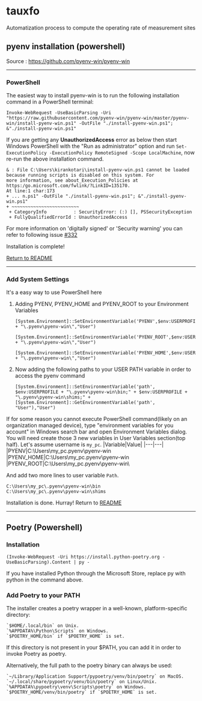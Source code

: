 # tauxfo

Automatization process to compute the operating rate of measurement sites

## pyenv installation (powershell)
Source : https://github.com/pyenv-win/pyenv-win

***

### **PowerShell**

The easiest way to install pyenv-win is to run the following installation command in a PowerShell terminal:

```pwsh
Invoke-WebRequest -UseBasicParsing -Uri "https://raw.githubusercontent.com/pyenv-win/pyenv-win/master/pyenv-win/install-pyenv-win.ps1" -OutFile "./install-pyenv-win.ps1"; &"./install-pyenv-win.ps1"
```

If you are getting any **UnauthorizedAccess** error as below then start Windows PowerShell with the "Run as administrator" option and run `Set-ExecutionPolicy -ExecutionPolicy RemoteSigned -Scope LocalMachine`, now re-run the above installation command.

```plaintext
& : File C:\Users\kirankotari\install-pyenv-win.ps1 cannot be loaded because running scripts is disabled on this system. For
more information, see about_Execution_Policies at https:/go.microsoft.com/fwlink/?LinkID=135170.
At line:1 char:173
+ ... n.ps1" -OutFile "./install-pyenv-win.ps1"; &"./install-pyenv-win.ps1"
+ ~~~~~~~~~~~~~~~~~~~~~~~~~ 
 + CategoryInfo          : SecurityError: (:) [], PSSecurityException 
 + FullyQualifiedErrorId : UnauthorizedAccess
```

For more information on 'digitally signed' or 'Security warning' you can refer to following issue [#332](https://github.com/pyenv-win/pyenv-win/issues/332)

Installation is complete!

[Return to README](../README.md#installation)

***

### **Add System Settings**

It's a easy way to use PowerShell here

1. Adding PYENV, PYENV_HOME and PYENV_ROOT to your Environment Variables

   ```pwsh
   [System.Environment]::SetEnvironmentVariable('PYENV',$env:USERPROFILE + "\.pyenv\pyenv-win\","User")

   [System.Environment]::SetEnvironmentVariable('PYENV_ROOT',$env:USERPROFILE + "\.pyenv\pyenv-win\","User")

   [System.Environment]::SetEnvironmentVariable('PYENV_HOME',$env:USERPROFILE + "\.pyenv\pyenv-win\","User")
   ```

2. Now adding the following paths to your USER PATH variable in order to access the pyenv command

   ```pwsh
   [System.Environment]::SetEnvironmentVariable('path', $env:USERPROFILE + "\.pyenv\pyenv-win\bin;" + $env:USERPROFILE + "\.pyenv\pyenv-win\shims;" + [System.Environment]::GetEnvironmentVariable('path', "User"),"User")
   ```

If for some reason you cannot execute PowerShell command(likely on an organization managed device), type "environment variables for you account" in Windows search bar and open Environment Variables dialog.
You will need create those 3 new variables in User Variables section(top half). Let's assume username is `my_pc`.
|Variable|Value|
|---|---|
|PYENV|C:\Users\my_pc\.pyenv\pyenv-win\
|PYENV_HOME|C:\Users\my_pc\.pyenv\pyenv-win\
|PYENV_ROOT|C:\Users\my_pc\.pyenv\pyenv-win\

And add two more lines to user variable `Path`.
```
C:\Users\my_pc\.pyenv\pyenv-win\bin
C:\Users\my_pc\.pyenv\pyenv-win\shims
```

Installation is done. Hurray!
Return to [README](../README.md#installation)

***

## Poetry (Powershell)
### Installation
    (Invoke-WebRequest -Uri https://install.python-poetry.org -UseBasicParsing).Content | py -

If you have installed Python through the Microsoft Store, replace py with python in the command above.



### Add Poetry to your PATH

The installer creates a poetry wrapper in a well-known, platform-specific directory:

    `$HOME/.local/bin` on Unix.
    `%APPDATA%\Python\Scripts` on Windows.
    `$POETRY_HOME/bin` if `$POETRY_HOME` is set.

If this directory is not present in your $PATH, you can add it in order to invoke Poetry as poetry.

Alternatively, the full path to the poetry binary can always be used:

    `~/Library/Application Support/pypoetry/venv/bin/poetry` on MacOS.
    `~/.local/share/pypoetry/venv/bin/poetry` on Linux/Unix.
    `%APPDATA%\pypoetry\venv\Scripts\poetry` on Windows.
    `$POETRY_HOME/venv/bin/poetry` if `$POETRY_HOME` is set.

